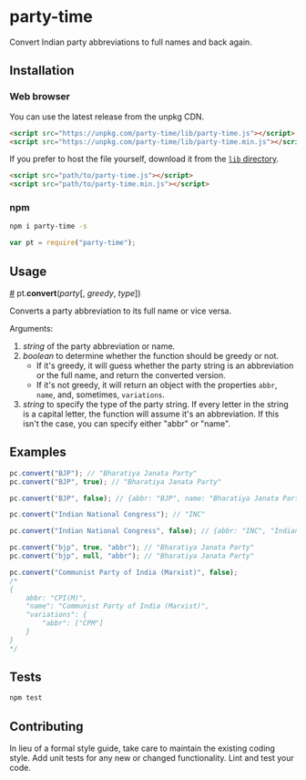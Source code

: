 # party-time
Convert Indian party abbreviations to full names and back again.

## Installation

### Web browser

You can use the latest release from the unpkg CDN.
```html
<script src="https://unpkg.com/party-time/lib/party-time.js"></script>
<script src="https://unpkg.com/party-time/lib/party-time.min.js"></script>
```
If you prefer to host the file yourself, download it from the [`lib` directory](https://github.com/HindustanTimesLabs/party-time/tree/master/lib).
```html
<script src="path/to/party-time.js"></script>
<script src="path/to/party-time.min.js"></script>
```

### npm
```bash
npm i party-time -s
```
```js
var pt = require("party-time");
```

## Usage

<a name="convert" href="#convert">#</a> pt.<b>convert</b>(<i>party</i>[, <i>greedy</i>, <i>type</i>])

Converts a party abbreviation to its full name or vice versa. 

Arguments:
1. *string* of the party abbreviation or name.
2. *boolean* to determine whether the function should be greedy or not. 
	* If it's greedy, it will guess whether the party string is an abbreviation or the full name, and return the converted version.
	* If it's not greedy, it will return an object with the properties `abbr`, `name`, and, sometimes, `variations`.
3. *string* to specify the type of the party string. If every letter in the string is a capital letter, the function will assume it's an abbreviation. If this isn't the case, you can specify either "abbr" or "name".

## Examples

```js
pc.convert("BJP"); // "Bharatiya Janata Party"
pc.convert("BJP", true); // "Bharatiya Janata Party"

pc.convert("BJP", false); // {abbr: "BJP", name: "Bharatiya Janata Party"}

pc.convert("Indian National Congress"); // "INC"

pc.convert("Indian National Congress", false); // {abbr: "INC", "Indian National Congress"}

pc.convert("bjp", true, "abbr"); // "Bharatiya Janata Party"
pc.convert("bjp", null, "abbr"); // "Bharatiya Janata Party"

pc.convert("Communist Party of India (Marxist)", false); 
/*
{
	abbr: "CPI(M)",
	"name": "Communist Party of India (Marxist)", 
	"variations": {
		"abbr": ["CPM"]
	}
}
*/
```

## Tests
```bash
npm test
```

## Contributing
In lieu of a formal style guide, take care to maintain the existing coding style. Add unit tests for any new or changed functionality. Lint and test your code.